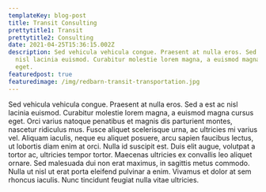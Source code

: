 ```yaml
---
templateKey: blog-post
title: Transit Consulting
prettytitle1: Transit
prettytitle2: Consulting
date: 2021-04-25T15:36:15.002Z
description: Sed vehicula vehicula congue. Praesent at nulla eros. Sed a est ac
  nisl lacinia euismod. Curabitur molestie lorem magna, a euismod magna cursus
  eget.
featuredpost: true
featuredimage: /img/redbarn-transit-transportation.jpg
---
```

Sed vehicula vehicula congue. Praesent at nulla eros. Sed a est ac nisl lacinia euismod. Curabitur molestie lorem magna, a euismod magna cursus eget. Orci varius natoque penatibus et magnis dis parturient montes, nascetur ridiculus mus. Fusce aliquet scelerisque urna, ac ultricies mi varius vel. Aliquam iaculis, neque eu aliquet posuere, arcu sapien faucibus lectus, ut lobortis diam enim at orci. Nulla id suscipit est. Duis elit augue, volutpat a tortor ac, ultricies tempor tortor. Maecenas ultricies ex convallis leo aliquet ornare. Sed malesuada dui non erat maximus, in sagittis metus commodo. Nulla ut nisl ut erat porta eleifend pulvinar a enim. Vivamus et dolor at sem rhoncus iaculis. Nunc tincidunt feugiat nulla vitae ultricies.